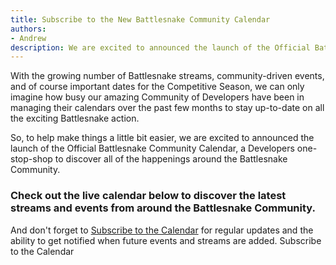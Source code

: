```yaml
---
title: Subscribe to the New Battlesnake Community Calendar
authors:
- Andrew
description: We are excited to announced the launch of the Official Battlesnake Community Calendar, a Developers one-stop-shop to discover all the happenings around the Battlesnake Community.
---
```


With the growing number of Battlesnake streams, community-driven events, and of course important dates for the Competitive Season, we can only imagine how busy our amazing Community of Developers have been in managing their calendars over the past few months to stay up-to-date on all the exciting Battlesnake action.

So, to help make things a little bit easier, we are excited to announced the launch of the Official Battlesnake Community Calendar, a Developers one-stop-shop to discover all of the happenings around the Battlesnake Community.

### Check out the live calendar below to discover the latest streams and events from around the Battlesnake Community.

And don't forget to [Subscribe to the Calendar](https://play.battlesnake.com/calendar) for regular updates and the ability to get notified when future events and streams are added.
Subscribe to the Calendar

